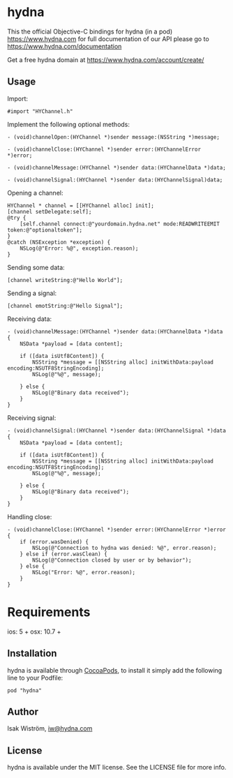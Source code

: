 # hydna

This the official Objective-C bindings for hydna (in a pod) https://www.hydna.com for full documentation of our API please go to https://www.hydna.com/documentation

Get a free hydna domain at https://www.hydna.com/account/create/

## Usage

Import:

    #import "HYChannel.h"

Implement the following optional **<HYChannelDelegate>** methods:

    - (void)channelOpen:(HYChannel *)sender message:(NSString *)message;

    - (void)channelClose:(HYChannel *)sender error:(HYChannelError *)error;

    - (void)channelMessage:(HYChannel *)sender data:(HYChannelData *)data;

    - (void)channelSignal:(HYChannel *)sender data:(HYChannelSignal)data;

Opening a channel:

    HYChannel * channel = [[HYChannel alloc] init];
    [channel setDelegate:self];
    @try {
        [self.channel connect:@"yourdomain.hydna.net" mode:READWRITEEMIT token:@"optionaltoken"];
    }
    @catch (NSException *exception) {
        NSLog(@"Error: %@", exception.reason);
    }

Sending some data:
    
    [channel writeString:@"Hello World"];

Sending a signal:

    [channel emotString:@"Hello Signal"];

Receiving data:
    
    - (void)channelMessage:(HYChannel *)sender data:(HYChannelData *)data
    {
        NSData *payload = [data content];

        if ([data isUtf8Content]) {
            NSString *message = [[NSString alloc] initWithData:payload encoding:NSUTF8StringEncoding];
            NSLog(@"%@", message);
            
        } else {
            NSLog(@"Binary data received");
        }
    }

Receiving signal:

    - (void)channelSignal:(HYChannel *)sender data:(HYChannelSignal *)data
    {
        NSData *payload = [data content];

        if ([data isUtf8Content]) {
            NSString *message = [[NSString alloc] initWithData:payload encoding:NSUTF8StringEncoding];
            NSLog(@"%@", message);
            
        } else {
            NSLog(@"Binary data received");
        }
    }

Handling close:

    - (void)channelClose:(HYChannel *)sender error:(HYChannelError *)error
    {
        if (error.wasDenied) {
            NSLog(@"Connection to hydna was denied: %@", error.reason);
        } else if (error.wasClean) {
            NSLog(@"Connection closed by user or by behavior");
        } else {
            NSLog("Error: %@", error.reason);
        }
    }


# Requirements

ios: 5 +
osx: 10.7 +

## Installation

hydna is available through [CocoaPods](http://cocoapods.org), to install
it simply add the following line to your Podfile:

    pod "hydna"

## Author

Isak Wiström, iw@hydna.com

## License

hydna is available under the MIT license. See the LICENSE file for more info.
